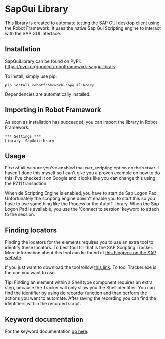 # SapGui Library
This library is created to automate testing the SAP GUI desktop client using the Robot Framework. It uses the native Sap Gui Scripting engine to interact with the SAP GUI interface.

## Installation
SapGuiLibrary can be found on PyPI: https://pypi.org/project/robotframework-sapguilibrary.

To install, simply use pip:

```dos
pip install robotframework-sapguilibrary
```

Dependencies are automatically installed.

## Importing in Robot Framework
As soon as installation has succeeded, you can import the library in Robot Framework:

```robot
*** Settings ***
Library  SapGuiLibrary
```

## Usage
First of all be sure you've enabled the user_scripting option on the server. I haven't done this myself so I can't give you a proven example on how to do this. I've checked it on Google and it looks like you can change this using the RZ11 transaction.

When de Scripting Engine is enabled, you have to start de Sap Logon Pad. Unfortunately the scripting engine doesn't enable you to start this so you have to use something like the Process or the AutoIT library. When the Sap Logon Pad is available, you use the 'Connect to session' keyword to attach to the session.

## Finding locators
Finding the locators for the elements requires you to use an extra tool to identify these locators. To best tool for that is the SAP Scripting Tracker. More information about this tool can be found at [this blogpost on the SAP website](https://blogs.sap.com/2014/11/20/scripting-tracker-development-tool-for-sap-gui-scripting/)

If you just want to download the tool follow [this link](https://tracker.stschnell.de/tracker.zip). To tool Tracker.exe is the one you want to use.

Tip: Finding an element within a Shell type component requires an extra step, because the Tracker will only show you the Shell identifier. You can find the identifier by using de recorder function and than perform the actions you want to automate. After saving the recording you can find the identifiers within the recorded script.

## Keyword documentation
For the keyword documentation [go here](https://frankvanderkuur.github.io/SapGuiLibrary.html).
